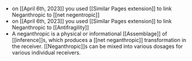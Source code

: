 - on [[April 6th, 2023]] you used [[Similar Pages extension]] to link Neganthropic to [[net negentropic]]
- on [[April 6th, 2023]] you used [[Similar Pages extension]] to link Neganthropic to [[Antifragility]]
- A neganthropic is a physical or informational [[Assemblage]] of [[inference]]s, which produces a [[net neganthropic]] transformation in the receiver. [[Neganthropic]]s can be mixed into various dosages for various individual receivers.